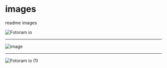 # images
readme images

![Fotoram io](https://github.com/Binatik/images/assets/47430210/3a87ec04-64aa-4626-9a2c-2d8830b7d632)

---

![image](https://github.com/Binatik/images/assets/47430210/9bac05bb-f2fb-4d7a-82dc-40d9749429d2)

---


![Fotoram io (1)](https://github.com/Binatik/images/assets/47430210/e187cdbd-fc6b-4bc5-b4e2-33b1c0a468cc)
